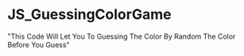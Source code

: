 # JS_GuessingColorGame
"This Code Will Let You To Guessing The Color By Random The Color Before You Guess"
